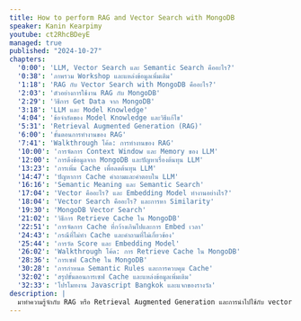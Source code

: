 ```yaml
---
title: How to perform RAG and Vector Search with MongoDB
speaker: Kanin Kearpimy
youtube: ct2RhcBDeyE
managed: true
published: "2024-10-27"
chapters:
  '0:00': 'LLM, Vector Search และ Semantic Search คืออะไร?'
  '0:38': 'ภาพรวม Workshop และแหล่งข้อมูลเพิ่มเติม'
  '1:18': 'RAG กับ Vector Search with MongoDB คืออะไร?'
  '2:03': 'ตัวอย่างการใช้งาน RAG กับ MongoDB'
  '2:29': 'วิธีการ Get Data จาก MongoDB'
  '3:18': 'LLM และ Model Knowledge'
  '4:04': 'ข้อจำกัดของ Model Knowledge และวิธีแก้ไข'
  '5:31': 'Retrieval Augmented Generation (RAG)'
  '6:00': 'ขั้นตอนการทำงานของ RAG'
  '7:41': 'Walkthrough โค้ด: การทำงานของ RAG'
  '10:00': 'การจัดการ Context Window และ Memory ของ LLM'
  '12:00': 'การดึงข้อมูลจาก MongoDB และปัญหาเรื่องต้นทุน LLM'
  '13:23': 'การเพิ่ม Cache เพื่อลดต้นทุน LLM'
  '14:47': 'ปัญหาการ Cache คำถามและคำตอบใน LLM'
  '16:16': 'Semantic Meaning และ Semantic Search'
  '17:04': 'Vector คืออะไร? และ Embedding Model ทำงานอย่างไร?'
  '18:04': 'Vector Search คืออะไร? และการหา Similarity'
  '19:30': 'MongoDB Vector Search'
  '21:02': 'วิธีการ Retrieve Cache ใน MongoDB'
  '22:51': 'การจัดการ Cache ที่กว้างเกินไปและการ Embed เวลา'
  '24:43': 'กรณีที่ไม่ทำ Cache และคำถามที่ไม่เกี่ยวข้อง'
  '25:44': 'การวัด Score และ Embedding Model'
  '26:02': 'Walkthrough โค้ด: การ Retrieve Cache ใน MongoDB'
  '28:36': 'การเซฟ Cache ใน MongoDB'
  '30:28': 'การกำหนด Semantic Rules และการควบคุม Cache'
  '32:02': 'สรุปขั้นตอนการเซฟ Cache และแหล่งข้อมูลเพิ่มเติม'
  '32:33': 'โปรโมทงาน Javascript Bangkok และแจกของรางวัล'
description: |
  มาทำความรู้จักกับ RAG หรือ Retrieval Augmented Generation และการนำไปใช้กับ vector search ใน MongoDB ใน session นี้ คุณเจมส์จะพาไปสำรวจวิธีการดึงข้อมูลที่เกี่ยวข้องกับคำถามโดยใช้ความหมาย มากกว่าการจับคู่แบบตรงตัว เพื่อประสิทธิภาพในการทำงานร่วมกับ Large Language Model (LLM) และลดค่าใช้จ่ายในการใช้งาน พร้อมเจาะลึกการทำงานของ semantic search และการนำไปใช้ประโยชน์ในการทำ caching ข้อมูลอย่างชาญฉลาด เหมาะสำหรับนักพัฒนาที่สนใจเพิ่มประสิทธิภาพการทำงานของแอปพลิเคชันที่ใช้ LLM
---
```


